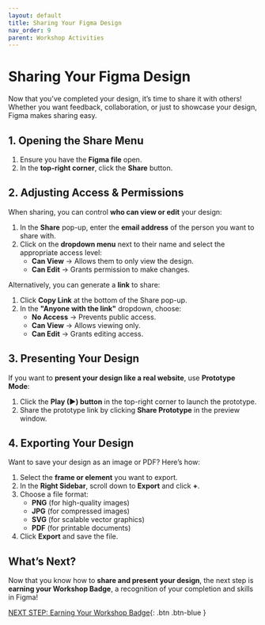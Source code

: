 ```yaml
---
layout: default
title: Sharing Your Figma Design
nav_order: 9
parent: Workshop Activities
---
```


# Sharing Your Figma Design  

Now that you’ve completed your design, it’s time to share it with others! Whether you want feedback, collaboration, or just to showcase your design, Figma makes sharing easy.  


## 1. Opening the Share Menu  

1. Ensure you have the **Figma file** open.  
2. In the **top-right corner**, click the **Share** button.  


## 2. Adjusting Access & Permissions  

When sharing, you can control **who can view or edit** your design:  

1. In the **Share** pop-up, enter the **email address** of the person you want to share with.  
2. Click on the **dropdown menu** next to their name and select the appropriate access level:  
   - **Can View** → Allows them to only view the design.  
   - **Can Edit** → Grants permission to make changes.  

Alternatively, you can generate a **link** to share:  
1. Click **Copy Link** at the bottom of the Share pop-up.  
2. In the **"Anyone with the link"** dropdown, choose:  
   - **No Access** → Prevents public access.  
   - **Can View** → Allows viewing only.  
   - **Can Edit** → Grants editing access.  


## 3. Presenting Your Design  

If you want to **present your design like a real website**, use **Prototype Mode**:  

1. Click the **Play (▶) button** in the top-right corner to launch the prototype.  
2. Share the prototype link by clicking **Share Prototype** in the preview window.  



## 4. Exporting Your Design  

Want to save your design as an image or PDF? Here’s how:  

1. Select the **frame or element** you want to export.  
2. In the **Right Sidebar**, scroll down to **Export** and click **+**.  
3. Choose a file format:  
   - **PNG** (for high-quality images)  
   - **JPG** (for compressed images)  
   - **SVG** (for scalable vector graphics)  
   - **PDF** (for printable documents)  
4. Click **Export** and save the file.  


## What’s Next?  

Now that you know how to **share and present your design**, the next step is **earning your Workshop Badge**, a recognition of your completion and skills in Figma!  

[NEXT STEP: Earning Your Workshop Badge](informal-credentials.html){: .btn .btn-blue }   